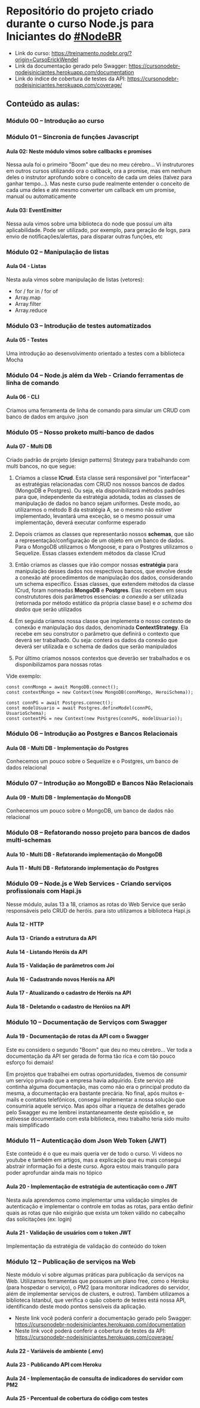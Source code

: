# Repositório do projeto criado durante o curso Node.js para Iniciantes do [#NodeBR](https://nodebr.org/)

- Link do curso: https://treinamento.nodebr.org/?origin=CursoErickWendel
- Link da documentação gerado pelo Swagger: https://cursonodebr-nodejsiniciantes.herokuapp.com/documentation
- Link do índice de cobertura de testes da API: https://cursonodebr-nodejsiniciantes.herokuapp.com/coverage/

## Conteúdo as aulas:

### Módulo 00 – Introdução ao curso

### Módulo 01 – Sincronia de funções Javascript

#### Aula 02: Neste módulo vimos sobre callbacks e promises

Nessa aula foi o primeiro "Boom" que deu no meu cérebro...
Vi instruturores em outros cursos utilizando ora o callback, ora a promise, mas em nenhum deles o instrutor aprofundo sobre o conceito de cada um deles (talvez para ganhar tempo...).
Mas neste curso pude realmente entender o conceito de cada uma deles e até mesmo converter um callback em um promise, manual ou automaticamente

#### Aula 03: EventEmitter

Nessa aula vimos sobre uma biblioteca do node que possuí um alta aplicabilidade. Pode ser utilizado, por exemplo, para geração de logs, para envio de notificações/alertas, para disparar outras funções, etc

### Módulo 02 – Manipulação de listas

#### Aula 04 - Listas

Nesta aula vimos sobre manipulação de listas (vetores):

- for / for in / for of
- Array.map
- Array.filter
- Array.reduce

### Módulo 03 – Introdução de testes automatizados

#### Aula 05 - Testes

Uma introdução ao desenvolvimento orientado a testes com a biblioteca Mocha

### Módulo 04 – Node.js além da Web - Criando ferramentas de linha de comando

#### Aula 06 - CLI

Criamos uma ferramenta de linha de comando para simular um CRUD com banco de dados em arquivo .json

### Módulo 05 – Nosso proketo multi-banco de dados

#### Aula 07 - Multi DB

Criado padrão de projeto (design patterns) Strategy para trabalhando com multi bancos, no que segue:

1. Criamos a classe **ICrud**. Esta classe será responsável por "interfacear" as estratégias relacionadas com CRUD nos nossos bancos de dados (MongoDB e Postgres). Ou seja, ela disponibilizará métodos padrões para que, independente da estratégia adotada, todas as classes de manipulação de dados no banco sejam uniformes. Deste modo, ao utilizarmos o método B da estratégia A, se o mesmo não estiver implementado, levantará uma exceção, se o mesmo possuir uma implementação, deverá executar conforme esperado

2. Depois criamos as classes que representarão nossos **schemas**, que são a representação/configuração de um objeto em um banco de dados. Para o MongoDB utilizamos o Mongoose, e para o Postgres utilizamos o Sequelize. Essas classes extendem métodos da classe ICrud

3. Então criamos as classes que irão compor nossas **estratégia** para manipulação desses dados nos respectivos bancos, que envolve desde a conexão até procedimentos de manipulação dos dados, considerando um schema específico. Essas classes, que extendem métodos da classe ICrud, foram nomeadas **MongoDB** e **Postgres**. Elas recebem em seus constrututores dois parâmetros essencias: _a conexão_ a ser utilizada (retornada por método estático da própria classe base) e _o schema dos dados_ que serão utilizados

4. Em seguida criamos nossa classe que implementa o nosso contexto de conexão e manipulação dos dados, denominada **ContextStrategy**. Ela recebe em seu construtor o parâmetro que definirá o contexto que deverá ser trabalhado. Ou seja: conterá os dados da conexão que deverá ser utilizada e o schema de dados que serão manipulados

5. Por último criamos nossos contextos que deverão ser trabalhados e os disponibilizamos para nossas rotas

Vide exemplo:

```
const connMongo = await MongoDB.connect();
const contextMongo = new Context(new MongoDB(connMongo, HeroiSchema));

const connPG = await Postgres.connect();
const modelUsuario = await Postgres.defineModel(connPG, UsuarioSchema);
const contextPG = new Context(new Postgres(connPG, modelUsuario));
```

### Módulo 06 – Introdução ao Postgres e Bancos Relacionais

#### Aula 08 - Multi DB - Implementação do Postgres

Conhecemos um pouco sobre o Sequelize e o Postgres, um banco de dados relacional

### Módulo 07 – Introdução ao MongoBD e Bancos Não Relacionais

#### Aula 09 - Multi DB - Implementação do MongoDB

Conhecemos um pouco sobre o MongoDB, um banco de dados não relacional

### Módulo 08 – Refatorando nosso projeto para bancos de dados multi-schemas

#### Aula 10 - Multi DB - Refatorando implementação do MongoDB

#### Aula 11 - Multi DB - Refatorando implementação do Postgres

### Módulo 09 – Node.js e Web Services - Criando serviços profissionais com Hapi.js

Nesse módulo, aulas 13 a 18, criamos as rotas do Web Service que serão responsáveis pelo CRUD de heróis.
para isto utilizamos a biblioteca Hapi.js

#### Aula 12 - HTTP

#### Aula 13 - Criando a estrutura da API

#### Aula 14 - Listando Heróis da API

#### Aula 15 - Validação de parâmetros com Joi

#### Aula 16 - Cadastrando novos Heróis na API

#### Aula 17 - Atualizando o cadastro de Heróis na API

#### Aula 18 - Deletando o cadastro de Heróios na API

### Módulo 10 – Documentação de Serviços com Swagger

#### Aula 19 - Documentação de rotas da API com o Swagger

Este eu considero o segundo "Boom" que deu no meu cérebro...
Ver toda a documentação da API ser gerada de forma tão rica e com tão pouco esforço foi demais!

Em projetos que trabalhei em outras oportunidades, tivemos de consumir um serviço privado que a empresa havia adquirido. Este serviço até continha alguma documentação, mas como não era o principal produto da mesma, a documentação era bastante precária. No final, após muitos e-mails e contatos telefônicos, consegui implementar a nossa solução que consumiria aquele serviço. Mas após olhar a riqueza de detalhes gerado pelo Swagger eu me lembrei instantaneamente deste episódio e, se estivesse documentado com esta biblioteca, meu trabalho teria sido muito mais simplificado

### Módulo 11 – Autenticação dom Json Web Token (JWT)

Este conteúdo é o que eu mais queria ver de todo o curso. Vi vídeos no youtube e também em artigos, mas a explicação que eu mais consegui abstrair informação foi a deste curso.
Agora estou mais tranquilo para poder aprofundar ainda mais no tópico

#### Aula 20 - Implementação de estratégia de autenticação com o JWT

Nesta aula aprendemos como implementar uma validação simples de autenticação e implementar o controle em todas as rotas, para então definir quais as rotas que não exigirão que exista um token válido no cabeçalho das solicitações (ex: login)

#### Aula 21 - Validação de usuários com o token JWT

Implementação da estratégia de validação do conteúdo do token

### Módulo 12 – Publicação de serviços na Web

Neste módulo vi sobre algumas práticas para publicação da serviços na Web.
Utilizamos ferramentas que possuem um plano free, como o Heroku (para hospedar o serviço), o PM2 (para monitorar indicadores do servidor, além de implementar serviços de clusters, e outros). Também utilizamos a biblioteca Istanbul, que verifica o quão coberto de testes está nossa API, identificando deste modo pontos sensíveis da aplicação.

- Neste link você poderá conferir a documentação gerado pelo Swagger: https://cursonodebr-nodejsiniciantes.herokuapp.com/documentation
- Neste link você poderá conferir a cobertura de testes da API: https://cursonodebr-nodejsiniciantes.herokuapp.com/coverage/

#### Aula 22 - Variáveis de ambiente (.env)

#### Aula 23 - Publicando API com Heroku

#### Aula 24 - Implementação de consulta de indicadores do servidor com PM2

#### Aula 25 - Percentual de cobertura do código com testes
